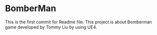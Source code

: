 # BomberMan
This is the first commit for Readme file. This project is about Bomberman game developed by Tommy Liu by using UE4.
